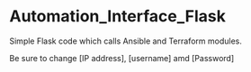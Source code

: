 # Automation_Interface_Flask
Simple Flask code which calls Ansible and Terraform modules.

Be sure to change [IP address], [username] amd [Password]
